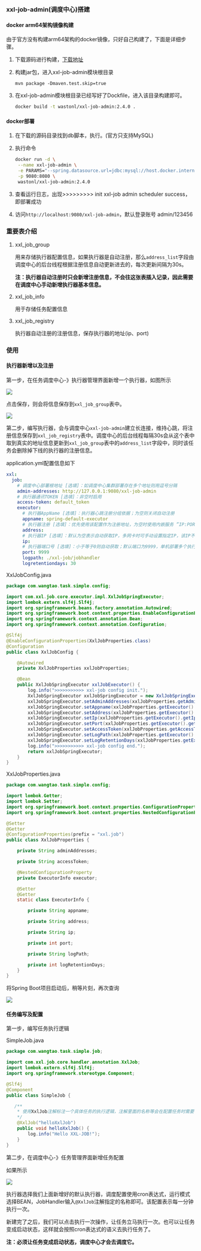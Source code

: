 ### xxl-job-admin(调度中心)搭建

#### docker arm64架构镜像构建

由于官方没有构建arm64架构的docker镜像，只好自己构建了，下面是详细步骤。

1. 下载源码进行构建，[下载地址](https://github.com/xuxueli/xxl-job/releases)

2. 构建jar包，进入xxl-job-admin模块根目录

   ```
   mvn package -Dmaven.test.skip=true
   ```

3. 在xxl-job-admin模块根目录已经写好了Dockfile，进入该目录构建即可。

   ```bash
   docker build -t wastonl/xxl-job-admin:2.4.0 .
   ```

#### docker部署

1. 在下载的源码目录找到db脚本，执行。(官方只支持MySQL)

2. 执行命令

   ```bash
   docker run -d \
   	--name xxl-job-admin \
   	-e PARAMS="--spring.datasource.url=jdbc:mysql://host.docker.internal:3306/xxl_job?useUnicode=true&characterEncoding=UTF-8&autoReconnect=true&serverTimezone=Asia/Shanghai --spring.datasource.username=root --spring.datasource.password=123456" \
   	-p 9080:8080 \
   	wastonl/xxl-job-admin:2.4.0
   ```

3. 查看运行日志，出现>>>>>>>>> init xxl-job admin scheduler success，即部署成功
4. 访问`http://localhost:9080/xxl-job-admin`，默认登录账号 admin/123456

### 重要表介绍

1. xxl_job_group

   用来存储执行器配置信息，如果执行器是自动注册，那么`address_list`字段由调度中心的后台线程根据注册信息自动更新进去的，每次更新间隔为30s。

   **注：执行器自动注册时只会新增注册信息，不会往这张表插入记录，因此需要在调度中心手动新增执行器基本信息。**

2. xxl_job_info

   用于存储任务配置信息

3. xxl_job_registry

   执行器自动注册的注册信息，保存执行器的地址(ip、port)

### 使用

#### 执行器新增以及注册

第一步，在任务调度中心-》执行器管理界面新增一个执行器，如图所示

![](./imgs/executor-add.png)

点击保存，则会将信息保存到`xxl_job_group`表中。

![](./imgs/executor-list1.png)

第二步，编写执行器，会与调度中心`xxl-job-admin`建立长连接，维持心跳，将注册信息保存到`xxl_job_registry`表中。调度中心的后台线程每隔30s会从这个表中取到真实的地址信息更新到`xxl_job_group`表中的`address_list`字段中，同时该任务会删除掉下线的执行器的注册信息。

application.yml配置信息如下

```yaml
xxl:
  job:
    # 调度中心部署根地址 [选填]：如调度中心集群部署存在多个地址则用逗号分隔
    admin-addresses: http://127.0.0.1:9080/xxl-job-admin
    # 执行器通讯TOKEN [选填]：非空时启用
    access-token: default_token
    executor:
      # 执行器AppName [选填]：执行器心跳注册分组依据；为空则关闭自动注册
      appname: spring-default-executor
      # 执行器注册 [选填]：优先使用该配置作为注册地址，为空时使用内嵌服务 ”IP:PORT“ 作为注册地址
      address:
      # 执行器IP [选填]：默认为空表示自动获取IP，多网卡时可手动设置指定IP，该IP不会绑定Host仅作为通讯实用
      ip:
      # 执行器端口号 [选填]：小于等于0则自动获取；默认端口为9999，单机部署多个执行器时，注意要配置不同执行器端口
      port: 9999
      logpath: ./xxl-job/jobhandler
      logretentiondays: 30
```

XxlJobConfig.java

```java
package com.wangtao.task.simple.config;

import com.xxl.job.core.executor.impl.XxlJobSpringExecutor;
import lombok.extern.slf4j.Slf4j;
import org.springframework.beans.factory.annotation.Autowired;
import org.springframework.boot.context.properties.EnableConfigurationProperties;
import org.springframework.context.annotation.Bean;
import org.springframework.context.annotation.Configuration;

@Slf4j
@EnableConfigurationProperties(XxlJobProperties.class)
@Configuration
public class XxlJobConfig {

    @Autowired
    private XxlJobProperties xxlJobProperties;

    @Bean
    public XxlJobSpringExecutor xxlJobExecutor() {
        log.info(">>>>>>>>>>> xxl-job config init.");
        XxlJobSpringExecutor xxlJobSpringExecutor = new XxlJobSpringExecutor();
        xxlJobSpringExecutor.setAdminAddresses(xxlJobProperties.getAdminAddresses());
        xxlJobSpringExecutor.setAppname(xxlJobProperties.getExecutor().getAppname());
        xxlJobSpringExecutor.setAddress(xxlJobProperties.getExecutor().getAddress());
        xxlJobSpringExecutor.setIp(xxlJobProperties.getExecutor().getIp());
        xxlJobSpringExecutor.setPort(xxlJobProperties.getExecutor().getPort());
        xxlJobSpringExecutor.setAccessToken(xxlJobProperties.getAccessToken());
        xxlJobSpringExecutor.setLogPath(xxlJobProperties.getExecutor().getLogPath());
        xxlJobSpringExecutor.setLogRetentionDays(xxlJobProperties.getExecutor().getLogRetentionDays());
        log.info(">>>>>>>>>>> xxl-job config end.");
        return xxlJobSpringExecutor;
    }
}
```

XxlJobProperties.java

```java
package com.wangtao.task.simple.config;

import lombok.Getter;
import lombok.Setter;
import org.springframework.boot.context.properties.ConfigurationProperties;
import org.springframework.boot.context.properties.NestedConfigurationProperty;

@Setter
@Getter
@ConfigurationProperties(prefix = "xxl.job")
public class XxlJobProperties {

    private String adminAddresses;

    private String accessToken;

    @NestedConfigurationProperty
    private ExecutorInfo executor;

    @Setter
    @Getter
    static class ExecutorInfo {

        private String appname;

        private String address;

        private String ip;

        private int port;

        private String logPath;

        private int logRetentionDays;
    }
}

```

将Spring Boot项目启动后，稍等片刻，再次查询

![](./imgs/executor-list2.png)

#### 任务编写及配置

第一步，编写任务执行逻辑

SimpleJob.java

```java
package com.wangtao.task.simple.job;

import com.xxl.job.core.handler.annotation.XxlJob;
import lombok.extern.slf4j.Slf4j;
import org.springframework.stereotype.Component;

@Slf4j
@Component
public class SimpleJob {

   /**
    * 使用XxlJob注解标注一个具体任务的执行逻辑，注解里面的名称等会在配置任务时需要使用到
    */
    @XxlJob("helloXxlJob")
    public void helloXxlJob() {
        log.info("Hello XXL-JOB!");
    }
}

```

第二步，在调度中心-》任务管理界面新增任务配置

如果所示

![](./imgs/job-add.png)

执行器选择我们上面新增好的默认执行器，调度配置使用cron表达式，运行模式选择BEAN，JobHandler输入`@XxlJob`注解指定的名称即可。该配置表示每一分钟执行一次。

新建完了之后，我们可以点击执行一次操作，让任务立马执行一次。也可以让任务变成启动状态，这样就会按照cron表达式的语义去执行任务了。

**注：必须让任务变成启动状态，调度中心才会去调度它。**

